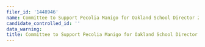```yaml
---
filer_id: '1448946'
name: Committee to Support Pecolia Manigo for Oakland School Director 2022
candidate_controlled_id: ''
data_warning: 
title: Committee to Support Pecolia Manigo for Oakland School Director 2022
---
```


